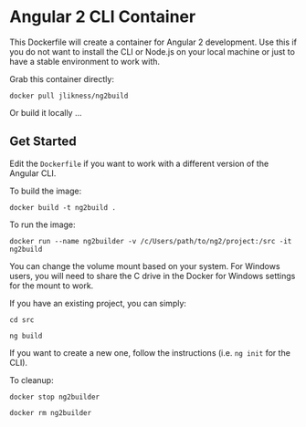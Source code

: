 # Angular 2 CLI Container 

This Dockerfile will create a container for Angular 2 development. Use this if you do not want to install the CLI or Node.js on your local machine or just to have a stable environment to work with. 

Grab this container directly: 

`docker pull jlikness/ng2build` 

Or build it locally ...

## Get Started 

Edit the `Dockerfile` if you want to work with a different version of the Angular CLI. 

To build the image: 

`docker build -t ng2build .` 

To run the image: 

`docker run --name ng2builder -v /c/Users/path/to/ng2/project:/src -it ng2build`

You can change the volume mount based on your system. For Windows users, you will need to share the C drive in the Docker for Windows settings for the mount to work. 

If you have an existing project, you can simply: 

`cd src`

`ng build`

If you want to create a new one, follow the instructions (i.e. `ng init` for the CLI).

To cleanup: 

`docker stop ng2builder`

`docker rm ng2builder`
